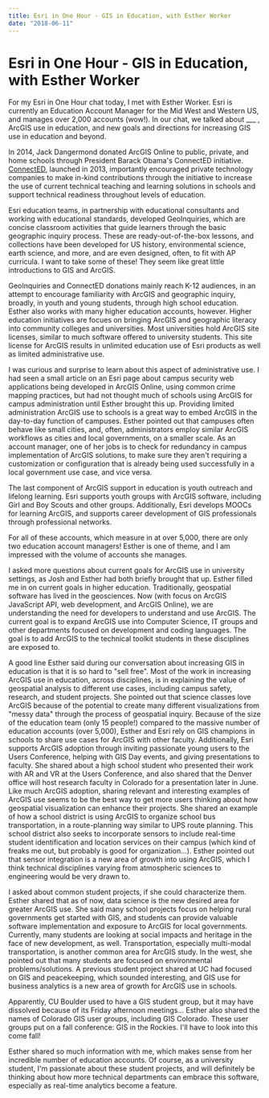 ```yaml
---
title: Esri in One Hour - GIS in Education, with Esther Worker
date: "2018-06-11"
---
```

# Esri in One Hour - GIS in Education, with Esther Worker

For my Esri in One Hour chat today, I met with Esther Worker. Esri is currently an Education Account Manager for the Mid West and Western US, and manages over 2,000 accounts (wow!). In our chat, we talked about ___ , ArcGIS use in education, and new goals and directions for increasing GIS use in education and beyond.

In 2014, Jack Dangermond donated ArcGIS Online to public, private, and home schools through President Barack Obama's ConnectED initiative. [ConnectED](https://tech.ed.gov/connected/), launched in 2013, importantly encouraged private technology companies to make in-kind contributions through the initiative to increase the use of current technical teaching and learning solutions in schools and support technical readiness throughout levels of education.

Esri education teams, in partnership with educational consultants and working with educational standards, developed GeoInquiries, which are concise classroom activities that guide learners through the basic geographic inquiry process. These are ready-out-of-the-box lessons, and collections have been developed for US history, environmental science, earth science, and more, and are even designed, often, to fit with AP curricula. I want to take some of these! They seem like great little introductions to GIS and ArcGIS.

GeoInquiries and ConnectED donations mainly reach K-12 audiences, in an attempt to encourage familiarity with ArcGIS and geographic inquiry, broadly, in youth and young students, through high school education. Esther also works with many higher education accounts, however. Higher education initiatives are focues on bringing ArcGIS and geographic literacy into community colleges and universities. Most universities hold ArcGIS site licenses, similar to much software offered to university students. This site license for ArcGIS results in unlimited education use of Esri products as well as limited administrative use.

I was curious and surprise to learn about this aspect of administrative use. I had seen a small article on an Esri page about campus security web applications being developed in ArcGIS Online, using common crime mapping practices, but had not thought much of schools using ArcGIS for campus administration until Esther brought this up. Providing limited administration ArcGIS use to schools is a great way to embed ArcGIS in the day-to-day function of campuses. Esther pointed out that campuses often behave like small cities, and, often, administrators employ similar ArcGIS workflows as cities and local governments, on a smaller scale. As an account manager, one of her jobs is to check for redundancy in campus implementation of ArcGIS solutions, to make sure they aren't requiring a customization or configuration that is already being used successfully in a local government use case, and vice versa.

The last component of ArcGIS support in education is youth outreach and lifelong learning. Esri supports youth groups with ArcGIS software, including Girl and Boy Scouts and other groups. Additionally, Esri develops MOOCs for learning ArcGIS, and supports career development of GIS professionals through professional networks.

For all of these accounts, which measure in at over 5,000, there are only two education account managers! Esther is one of theme, and I am impressed with the volume of accounts she manages.

I asked more questions about current goals for ArcGIS use in university settings, as Josh and Esther had both briefly brought that up. Esther filled me in on current goals in higher education. Traditionally, geospatial software has lived in the geosciences. Now (with focus on ArcGIS JavaScript API, web development, and ArcGIS Online), we are understanding the need for developers to understand and use ArcGIS. The current goal is to expand ArcGIS use into Computer Science, IT groups and other departments focused on development and coding languages. The goal is to add ArcGIS to the technical toolkit students in these disciplines are exposed to.

A good line Esther said during our conversation about increasing GIS in education is that it is so hard to "sell free". Most of the work in increasing ArcGIS use in education, across disciplines, is in explaining the value of geospatial analysis to different use cases, including campus safety, research, and student projects. She pointed out that science classes love ArcGIS because of the potential to create many different visualizations from "messy data" through the process of geospatial inquiry. Because of the size of the education team (only 15 people!) compared to the massive number of education accounts (over 5,000), Esther and Esri rely on GIS champions in schools to share use cases for ArcGIS with other faculty. Additionally, Esri supports ArcGIS adoption through inviting passionate young users to the Users Conference, helping with GIS Day events, and giving presentations to faculty. She shared about a high school student who presented their work with AR and VR at the Users Conference, and also shared that the Denver office will host research faculty in Colorado for a presentation later in June. Like much ArcGIS adoption, sharing relevant and interesting examples of ArcGIS use seems to be the best way to get more users thinking about how geospatial visualization can enhance their projects. She shared an example of how a school district is using ArcGIS to organize school bus transportation, in a route-planning way similar to UPS route planning. This school district also seeks to incorporate sensors to include real-time student identification and location services on their campus (which kind of freaks me out, but probably is good for organization...). Esther pointed out that sensor integration is a new area of growth into using ArcGIS, which I think technical disciplines varying from atmospheric sciences to engineering would be very drawn to.

I asked about common student projects, if she could characterize them. Esther shared that as of now, data science is the new desired area for greater ArcGIS use. She said many school projects focus on helping rural governments get started with GIS, and students can provide valuable software implementation and exposure to ArcGIS for local governments. Currently, many students are looking at social impacts and heritage in the face of new development, as well. Transportation, especially multi-modal transportation, is another common area for ArcGIS study. In the west, she pointed out that many students are focused on environmental problems/solutions. A previous student project shared at UC had focused on GIS and peacekeeping, which sounded interesting, and GIS use for business analytics is a new area of growth for ArcGIS use in schools.

Apparently, CU Boulder used to have a GIS student group, but it may have dissolved because of its Friday afternoon meetings... Esther also shared the names of Colorado GIS user groups, including GIS Colorado. These user groups put on a fall conference: GIS in the Rockies. I'll have to look into this come fall!

Esther shared so much information with me, which makes sense from her incredible number of education accounts. Of course, as a university student, I'm passionate about these student projects, and will definitely be thinking about how more technical departments can embrace this software, especially as real-time analytics become a feature. 
